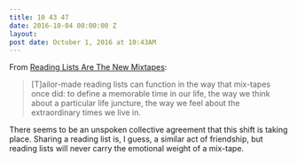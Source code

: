 ```yaml
---
title: 10 43 47
date: 2016-10-04 00:00:00 Z
layout: 
post date: October 1, 2016 at 10:43AM
---
```


From [Reading Lists Are The New Mixtapes](https://bookwitty.com/text/reading-lists-are-the-new-mixtapes/578e28acacd0d01113182927):

> [T]ailor-made reading lists can function in the way that mix-tapes once did: to define a memorable time in our life, the way we think about a particular life juncture, the way we feel about the extraordinary times we live in. 

There seems to be an unspoken collective agreement that this shift is taking place. Sharing a reading list is, I guess, a similar act of friendship, but reading lists will never carry the emotional weight of a mix-tape.
